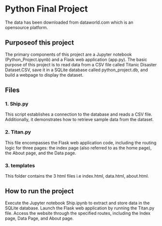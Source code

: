 
# Python Final Project

The data has been downloaded from dataworld.com which is an opensource platform.

## Purposeof this project

The primary components of this project are a Jupyter notebook (Python_Project.ipynb) and a Flask web application (app.py). The basic purpose of this project is to read data from a CSV file called Titanic Disaster Dataset.CSV, save it in a SQLite database called python_project.db, and build a webpage to display the dataset.

## Files

### 1. Ship.py

This script establishes a connection to the database and reads a CSV file. Additionally, it demonstrates how to retrieve sample data from the dataset.

### 2. Titan.py

This file encompasses the Flask web application code, including the routing logic for three pages: the index page (also referred to as the home page), the About page, and the Data page.

### 3. templates

This folder contains the 3 html files i.e index.html, data.html, about.html.

## How to run the project


Execute the Jupyter notebook Ship.ipynb to extract and store data in the SQLite database. Launch the Flask web application by running the Titan.py file. Access the website through the specified routes, including the Index page, Data Page, and About page.


